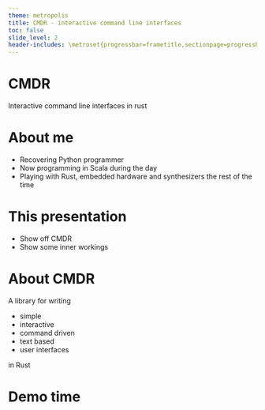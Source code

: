 ```yaml
---
theme: metropolis
title: CMDR - interactive command line interfaces
toc: false
slide_level: 2
header-includes: \metroset{progressbar=frametitle,sectionpage=progressbar}
---
```


# CMDR
Interactive command line interfaces in rust

# About me
- Recovering Python programmer
- Now programming in Scala during the day
- Playing with Rust, embedded hardware and synthesizers the rest of the time

# This presentation
- Show off CMDR
- Show some inner workings

# About CMDR
A library for writing
- simple
- interactive
- command driven
- text based
- user interfaces

in Rust

# Demo time

# 
